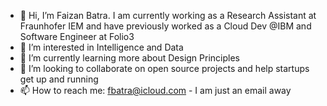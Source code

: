 - 👋 Hi, I’m Faizan Batra. I am currently working as a Research Assistant at Fraunhofer IEM and have previously worked as a Cloud Dev @IBM and Software Engineer at Folio3
- 👀 I’m interested in Intelligence and Data
- 🌱 I’m currently learning more about Design Principles 
- 💞️ I’m looking to collaborate on open source projects and help startups get up and running
- 📫 How to reach me: fbatra@icloud.com - I am just an email away

<!---
mfbatra/mfbatra is a ✨ special ✨ repository because its `README.md` (this file) appears on your GitHub profile.
You can click the Preview link to take a look at your changes.
--->
